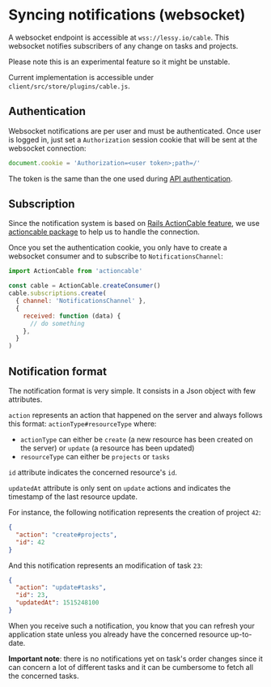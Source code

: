 # Syncing notifications (websocket)

A websocket endpoint is accessible at `wss://lessy.io/cable`. This websocket
notifies subscribers of any change on tasks and projects.

Please note this is an experimental feature so it might be unstable.

Current implementation is accessible under `client/src/store/plugins/cable.js`.

## Authentication

Websocket notifications are per user and must be authenticated. Once user is
logged in, just set a `Authorization` session cookie that will be sent at the
websocket connection:

```js
document.cookie = 'Authorization=<user token>;path=/'
```

The token is the same than the one used during [API authentication](authentication.md).

## Subscription

Since the notification system is based on [Rails ActionCable feature](http://guides.rubyonrails.org/action_cable_overview.html),
we use [actioncable package](https://www.npmjs.com/package/actioncable) to
help us to handle the connection.

Once you set the authentication cookie, you only have to create a websocket
consumer and to subscribe to `NotificationsChannel`:

```js
import ActionCable from 'actioncable'

const cable = ActionCable.createConsumer()
cable.subscriptions.create(
  { channel: 'NotificationsChannel' },
  {
    received: function (data) {
      // do something
    },
  }
)
```

## Notification format

The notification format is very simple. It consists in a Json object with few
attributes.

`action` represents an action that happened on the server and always follows
this format: `actionType#resourceType` where:

- `actionType` can either be `create` (a new resource has been created on the
  server) or `update` (a resource has been updated)
- `resourceType` can either be `projects` or `tasks`

`id` attribute indicates the concerned resource's `id`.

`updatedAt` attribute is only sent on `update` actions and indicates the
timestamp of the last resource update.

For instance, the following notification represents the creation of project
`42`:

```json
{
  "action": "create#projects",
  "id": 42
}
```

And this notification represents an modification of task `23`:

```json
{
  "action": "update#tasks",
  "id": 23,
  "updatedAt": 1515248100
}
```

When you receive such a notification, you know that you can refresh your
application state unless you already have the concerned resource up-to-date.

**Important note**: there is no notifications yet on task's order changes since
it can concern a lot of different tasks and it can be cumbersome to fetch all
the concerned tasks.
